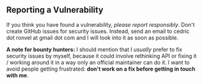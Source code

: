 
## Reporting a Vulnerability

If you think you have found a vulnerability, _please report responsibly_.
Don't create GitHub issues for security issues.
Instead, send an email to cedric dot ronvel at gmail dot com and I will look into it as soon as possible.

**A note for bounty hunters:** I should mention that I *usually* prefer to fix security issues by myself,
because it could involve rethinking API or fixing it / working around it in a way only an official maintainer can do it.
I want to avoid people getting frustrated: **don't work on a fix before getting in touch with me**.
